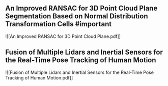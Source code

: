 ## An Improved RANSAC for 3D Point Cloud Plane Segmentation Based on Normal Distribution Transformation Cells #important

![[An Improved RANSAC for 3D Point Cloud Plane.pdf]]

## Fusion of Multiple Lidars and Inertial Sensors for the Real-Time Pose Tracking of Human Motion

![[Fusion of Multiple Lidars and Inertial Sensors for the Real-Time Pose Tracking of Human Motion.pdf]]
